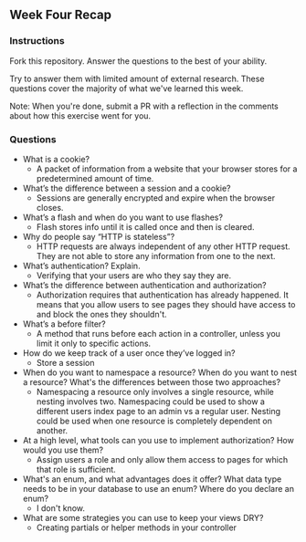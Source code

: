 ## Week Four Recap

### Instructions
Fork this repository. Answer the questions to the best of your ability.

Try to answer them with limited amount of external research. These questions cover the majority of what we've learned this week.

Note: When you're done, submit a PR with a reflection in the comments about how this exercise went for you.

### Questions

* What is a cookie?
  * A packet of information from a website that your browser stores for a predetermined amount of time.
* What’s the difference between a session and a cookie?
  * Sessions are generally encrypted and expire when the browser closes.
* What’s a flash and when do you want to use flashes?
  * Flash stores info until it is called once and then is cleared.
* Why do people say “HTTP is stateless”?
  * HTTP requests are always independent of any other HTTP request. They are not able to store any information from one to the next.
* What’s authentication? Explain.
  * Verifying that your users are who they say they are.
* What’s the difference between authentication and authorization?
  * Authorization requires that authentication has already happened. It means that you allow users to see pages they should have access to and block the ones they shouldn't.
* What’s a before filter?
  * A method that runs before each action in a controller, unless you limit it only to specific actions.
* How do we keep track of a user once they’ve logged in?
  * Store a session
* When do you want to namespace a resource? When do you want to nest a resource? What's the differences between those two approaches?
  * Namespacing a resource only involves a single resource, while nesting involves two. Namespacing could be used to show a different users index page to an admin vs a regular user. Nesting could be used when one resource is completely dependent on another.
* At a high level, what tools can you use to implement authorization? How would you use them?
  * Assign users a role and only allow them access to pages for which that role is sufficient.
* What's an enum, and what advantages does it offer? What data type needs to be in your database to use an enum? Where do you declare an enum?
  * I don't know.
* What are some strategies you can use to keep your views DRY?
  * Creating partials or helper methods in your controller
